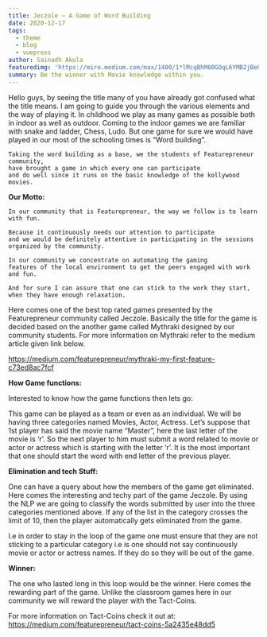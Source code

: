 ```yaml
---
title: Jeczole — A Game of Word Building
date: 2020-12-17
tags: 
  - theme
  - blog
  - vuepress
author: Sainadh Akula
featuredimg: 'https://miro.medium.com/max/1400/1*lMcqBhM60GOqL6YMB2jBeQ.jpeg'  
summary: Be the winner with Movie knowledge within you.
---
```


Hello guys, by seeing the title many of you have already got confused what the title means. I am going to guide you through the various elements and the way of playing it. In childhood we play as many games as possible both in indoor as well as outdoor. Coming to the indoor games we are familiar with snake and ladder, Chess, Ludo. But one game for sure we would have played in our most of the schooling times is “Word building”.

```
Taking the word building as a base, we the students of Featurepreneur community, 
have brought a game in which every one can participate 
and do well since it runs on the basic knowledge of the kollywood movies.
```

**Our Motto:**
```
In our community that is Featurepreneur, the way we follow is to learn with fun. 

Because it continuously needs our attention to participate 
and we would be definitely attentive in participating in the sessions organized by the community. 

In our community we concentrate on automating the gaming 
features of the local environment to get the peers engaged with work and fun. 

And for sure I can assure that one can stick to the work they start, 
when they have enough relaxation.
```

Here comes one of the best top rated games presented by the Featurepreneur community called Jeczole. Basically the title for the game is decided based on the another game called Mythraki designed by our community students. For more information on Mythraki refer to the medium article given link below.

https://medium.com/featurepreneur/mythraki-my-first-feature-c73ed8ac7fcf

**How Game functions:**

Interested to know how the game functions then lets go:

This game can be played as a team or even as an individual. We will be having three categories named Movies, Actor, Actress. Let’s suppose that 1st player has said the movie name “Master”, here the last letter of the movie is ‘r’. So the next player to him must submit a word related to movie or actor or actress which is starting with the letter ‘r’. It is the most important that one should start the word with end letter of the previous player.

**Elimination and tech Stuff:**

One can have a query about how the members of the game get eliminated. Here comes the interesting and techy part of the game Jeczole. By using the NLP we are going to classify the words submitted by user into the three categories mentioned above. If any of the list in the category crosses the limit of 10, then the player automatically gets eliminated from the game.

I.e in order to stay in the loop of the game one must ensure that they are not sticking to a particular category i.e is one should not say continuously movie or actor or actress names. If they do so they will be out of the game.

**Winner:**

The one who lasted long in this loop would be the winner. Here comes the rewarding part of the game. Unlike the classroom games here in our community we will reward the player with the Tact-Coins.

For more information on Tact-Coins check it out at:
https://medium.com/featurepreneur/tact-coins-5a2435e48dd5